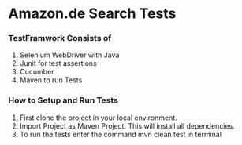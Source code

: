 # Amazon.de Search Tests

### TestFramwork Consists of
1. Selenium WebDriver with Java
2. Junit for test assertions
2. Cucumber
3. Maven to run Tests

### How to Setup and Run Tests
1. First clone the project in your local environment. 
2. Import Project as Maven Project. This will install all dependencies.
3. To run the tests enter the command mvn clean test in terminal 



